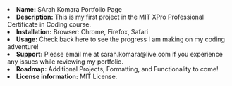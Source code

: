 <li><b>Name:</b> SArah Komara Portfolio Page</li>
<li><b>Description:</b> This is my first project in the MIT XPro Professional Certificate in Coding course.</li>
<li><b>Installation:</b> Browser: Chrome, Firefox, Safari </li>
<li><b>Usage:</b> Check back here to see the progress I am making on my coding adventure!</li>
<li><b>Support:</b> Please email me at sarah.komara@live.com if you experience any issues while reviewing my portfolio. </li>
<li><b>Roadmap:</b> Additional Projects, Formatting, and Functionality to come! </li>
<li><b>License information:</b> MIT License.</li>
